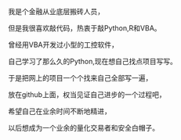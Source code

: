 我是个金融从业底层搬砖人员，

但是我很喜欢敲代码，热衷于敲Python,R和VBA。

曾经用VBA开发过小型的工控软件，

自己学习了那么久的Python,现在想自己找点项目写写。

于是把网上的项目一个个找来自己全部写一遍，

放在github上面，权当见证自己进步的一个过程吧，

希望自己在业余时间不断地精进，

以后想成为一个业余的量化交易者和安全白帽子。
